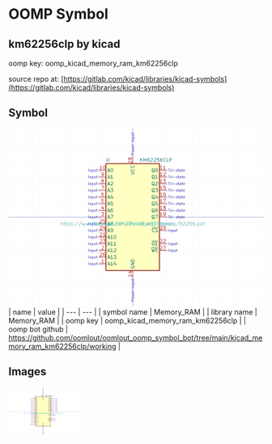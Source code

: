 # OOMP Symbol  
## km62256clp  by kicad  
  
oomp key: oomp_kicad_memory_ram_km62256clp  
  
source repo at: [https://gitlab.com/kicad/libraries/kicad-symbols](https://gitlab.com/kicad/libraries/kicad-symbols)  
## Symbol  
  
[![working.png](working_600.png)](working.png)  
| name | value | 
| --- | --- | 
| symbol name | Memory_RAM | 
| library name | Memory_RAM | 
| oomp key | oomp_kicad_memory_ram_km62256clp | 
| oomp bot github | https://github.com/oomlout/oomlout_oomp_symbol_bot/tree/main/kicad_memory_ram_km62256clp/working | 
## Images  
  
[![working.png](working_140.png)](working.png)  
